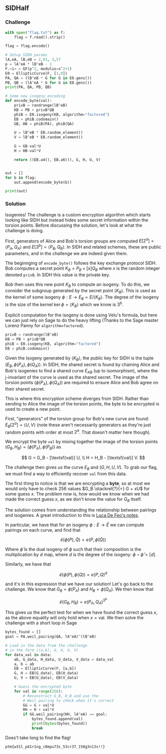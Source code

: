 ## SIDHalf

### Challenge

```python
with open("flag.txt") as f:
    flag = f.read().strip()

flag = flag.encode()

# Setup SIDH params
lA,eA, lB,eB = 2,91, 3,57
p = lA^eA * lB^eB - 1
F.<i> = GF(p^2, modulus=x^2+1)
E0 = EllipticCurve(F, [1,0])
PA, QA = (lB^eB * G for G in E0.gens())
PB, QB = (lA^eA * G for G in E0.gens())
print(PA, QA, PB, QB)

# Some new isogeny encoding
def encode_byte(val):
    privB = randrange(lB^eB)
    KB = PB + privB*QB
    phiB = E0.isogeny(KB, algorithm="factored")
    EB = phiB.codomain()
    GB, HB = phiB(PA), phiB(QA)

    U = lB^eB * EB.random_element()
    V = lB^eB * EB.random_element()

    G = GB-val*U
    H = HB-val*V

    return ((EB.a4(), EB.a6()), G, H, U, V)


out = []
for b in flag:
    out.append(encode_byte(b))

print(out)
```

### Solution

Isogenies! The challenge is a custom encryption algorithm which starts looking like SIDH but instead hides some secret information within the torsion points. Before discussing the solution, let's look at what the challenge is doing.

First, generators of Alice and Bob's torsion groups are computed $E[2^a] = \langle P_A, Q_A \rangle$ and $E[3^b] = \langle P_B, Q_B \rangle$. In SIDH and related schemes, these are public parameters, and in the challenge we are indeed given them.

The beginnging of `encode_byte()` follows the key exchange protocol SIDH. Bob computes a secret point $K_B = P_B + [x]Q_B$ where $x$ is the random integer denoted `privB`. In SIDH this value is the private key. 

Bob then uses this new point $K_B$ to compute an isogeny. To do this, we consider the subgroup generated by the secret point $\langle K_B \rangle$. This is used as the kernel of some isogeny $\phi: E \rightarrow E_B = E / \langle K_B \rangle$. The degree of the isogeny is the size of the kernel $\ker \phi = \langle K_B \rangle$ which we know is $3^b$. 

Explicit computation for the isogeny is done using Velu's formula, but here we can just rely on Sage to do the heavy lifting (Thanks to the Sage master Lorenz Panny for `algorithm=factored`).

```python
privB = randrange(lB^eB)
KB = PB + privB*QB
phiB = E0.isogeny(KB, algorithm="factored")
EB = phiB.codomain()
```

Given the Isogeny generated by $\langle K_B \rangle$, the public key for SIDH is the tuple $(E_B, \phi(P_A), \phi(Q_A))$. In SIDH, the shared secret is found by chaining Alice and Bob's isogenies to find a shared curve $E_{AB}$ (up to isomorphism), where the j-invariant of the curve is used as the shared secret. The image of the torsion points $(\phi(P_A), \phi(Q_A))$ are required to ensure Alice and Bob agree on their shared secret.

This is where this encryption scheme diverges from SIDH. Rather than sending to Alice the image of the torsion points, the byte to be encrypted is used to create a new point.

First, "generators" of the torsion group for Bob's new curve are found: $E_B[2^a] = \langle U,V \rangle$ (note these aren't necessarily generators as they're just random points with order at most $2^a$. That doesn't matter here though). 

We encrypt the byte `val` by mixing together the image of the torsion points $(G_B, H_B) = (\phi(P_A), \phi(P_B))$ as 

$$
G = G_B - [\textsf{val}] U, \\
H = H_B - [\textsf{val}] V.
$$

The challenge then gives us the curve $E_B$ and $(G,H,U,V)$. To grab our flag, we must find a way to efficiently recover `val` from this data.

The first thing to notice is that we are encrypting a **byte**, so at most we would only have to check $256$ values $G_B \stackrel{?}{=} G + xU$ for some guess $x$. The problem now is, how would we know when we had made the correct guess $x$, as we don't know the value for $G_B$ itself.

The solution comes from understanding the relationship between pairings and isogenies. A great introduction to this is [Luca De Feo's notes](https://defeo.lu/docet/assets/misc/2021-08-02-isogeny-school.pdf).

In particular, we have that for an isogeny $\phi: E \rightarrow \tilde{E}$ we can compute pairings on each curve, and find that

$$
\tilde{e}(\phi(P), \tilde{Q}) = e(P, \hat{\phi}(\tilde{Q}))
$$

Where $\hat{\phi}$ is the dual isogeny of $\phi$ such that their composition is the multiplication by $d$ map, where $d$ is the degree of the isogeny: $\phi \circ \hat{\phi} = [d]$.

Similarly, we have that

$$
\tilde{e}(\phi(P), \phi(Q)) = e(P, Q)^d
$$

and it's in this expression that we have our solution! Let's go back to the challenge. We know that $G_B = \phi(P_A)$ and $H_B = \phi(Q_A)$. We then know that

$$
\tilde{e}(G_B, H_B) = e(P_A, Q_A)^{3^b}
$$

This gives us the perfect test for when we have found the correct guess $x$, as the above equality will only hold when $x = \textsf{val}$. We then solve the challenge with a short loop in Sage

```python
bytes_found = []
goal = PA.weil_pairing(QA, lA^eA)^(lB^eB)

# Load in the data from the challenge
# in the form ((a,b), G, H, U, V)
for data_val in data:
    ab, G_data, H_data, U_data, V_data = data_val
    a, b = ab
    EB = EllipticCurve(F, [a,b])
    G, H = EB(G_data), EB(H_data)
    U, V = EB(U_data), EB(V_data)

    # Guess the encrypted byte
    for val in range(256):
        # Reconstruct G_B, H_B and use the 
        # Weil pairing to check when it's correct
        GG = G + val*U
        HH = H + val*V
        if GG.weil_pairing(HH, lA^eA) == goal:
            bytes_found.append(val)
            print(bytes(bytes_found))
            break
```

Does't take long to find the flag!

`ptm{w31l_p41r1ng_c0mpu73s_53cr37_150g3n13s!!}`
